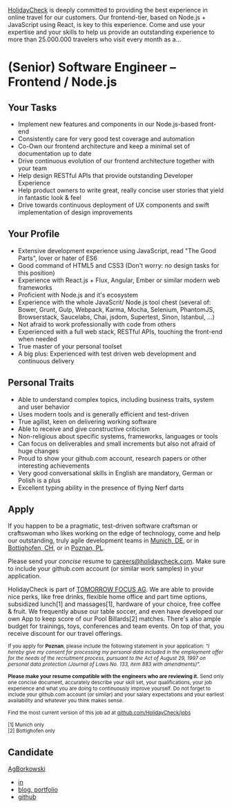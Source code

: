 [HolidayCheck](http://www.holidaycheck.de/) is deeply committed to providing the best experience in online travel for our customers. Our frontend-tier, based on Node.js + JavaScript using React, is key to this experience. Come and use your expertise and your skills to help us provide an outstanding experience to more than 25.000.000 travelers who visit every month as a...

# (Senior) Software Engineer – Frontend / Node.js

## Your Tasks
- Implement new features and components in our Node.js-based front-end
- Consistently care for very good test coverage and automation
- Co-Own our frontend architecture and keep a minimal set of documentation up to date
- Drive continuous evolution of our frontend architecture together with your team
- Help design RESTful APIs that provide outstanding Developer Experience
- Help product owners to write great, really concise user stories that yield in fantastic look & feel
- Drive towards continuous deployment of UX components and swift implementation of design improvements

## Your Profile
- Extensive development experience using JavaScript, read "The Good Parts", lover or hater of ES6
- Good command of HTML5 and CSS3 (Don't worry: no design tasks for this position)
- Experience with React.js + Flux, Angular, Ember or similar modern web frameworks
- Proficient with Node.js and it's ecosystem
- Experience with the whole JavaScrit/ Node.js tool chest (several of: Bower, Grunt, Gulp, Webpack, Karma, Mocha, Selenium, PhantomJS, Browserstack, Saucelabs,  Chai, jsdom, Supertest, Sinon, Istanbul, ...)
- Not afraid to work professionally with code from others
- Experienced with a full web stack, RESTful APIs, touching the front-end when needed
- True master of your personal toolset
- A big plus: Experienced with test driven web development and continuous delivery

## Personal Traits
- Able to understand complex topics, including business traits, system and user behavior
- Uses modern tools and is generally efficient and test-driven
- True agilist, keen on delivering working software
- Able to receive and give constructive criticism
- Non-religious about specific systems, frameworks, languages or tools
- Can focus on deliverables and small increments but also not afraid of huge changes
- Proud to show your github.com account, research papers or other interesting achievements
- Very good conversational skills in English are mandatory, German or Polish is a plus
- Excellent typing ability in the presence of flying Nerf darts


## Apply

If you happen to be a pragmatic, test-driven software craftsman or craftswoman who likes working on the edge of technology, come and help our outstanding, truly agile development teams in [Munich, DE](https://goo.gl/maps/2KKGh), or in [Bottighofen, CH](https://goo.gl/maps/X7bZ3), or in [Poznan, PL](https://goo.gl/maps/AiHKJ).

Please send your *concise* resume to [careers@holidaycheck.com](mailto:careers@holidaycheck.com). Make sure to include your github.com account (or similar work samples) in your application.

HolidayCheck is part of [TOMORROW FOCUS AG](http://www.tomorrow-focus.com/). We are able to provide nice perks, like free drinks, flexible home office and part time options, subsidized lunch[1] and massages[1], hardware of your choice, free coffee & fruit. We frequently abuse our table soccer, and even have developed our own App to keep score of our Pool Billards[2] matches. There's also ample budget for trainings, toys, conferences and team events. On top of that, you receive discount for our travel offerings.

<sub>If you apply for **Poznan**, please include the following statement in your application: *"I hereby give my consent for processing my personal data included in the employment offer for the needs of the recruitment process, pursuant to the Act of August 29, 1997 on personal data protection (Journal of Laws No. 133, item 883 with amendments)".*</sub>


<sub>**Please make your resume compatible with the engineers who are reviewing it.** Send only one concise document, accurately describe your skill set, your qualifications, your job experience and what you are doing to continuously improve yourself. Do not forget to include your github.com account (or similar) and your salary expectations and your earliest availability and whatever you think makes sense.</sub>


<sub>Find the most current version of this job ad at [github.com/HolidayCheck/jobs](github.com/HolidayCheck/jobs)</sub>

<sub>
[1] Munich only<br/>
[2] Bottighofen only
</sub>

## Candidate
[AgBorkowski](mailto:andrzejborkowski@gmail.com)
- [in](https://linkedin.com/in/agborkowski)
- [blog, portfolio](http://blog.aeonmedia.eu)
- [github](https://github.com/agborkowski)
